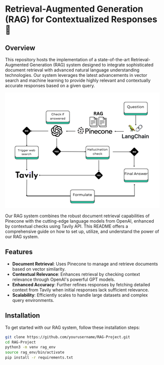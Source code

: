 # Retrieval-Augmented Generation (RAG) for Contextualized Responses 🤖

## Overview

This repository hosts the implementation of a state-of-the-art Retrieval-Augmented Generation (RAG) system designed to integrate sophisticated document retrieval with advanced natural language understanding technologies. Our system leverages the latest advancements in vector search and machine learning to provide highly relevant and contextually accurate responses based on a given query.

![RAG System Overview](./images/chain.png)

Our RAG system combines the robust document retrieval capabilities of Pinecone with the cutting-edge language models from OpenAI, enhanced by contextual checks using Tavily API. This README offers a comprehensive guide on how to set up, utilize, and understand the power of our RAG system.

## Features

- **Document Retrieval**: Uses Pinecone to manage and retrieve documents based on vector similarity.
- **Contextual Relevance**: Enhances retrieval by checking context relevance through OpenAI's powerful GPT models.
- **Enhanced Accuracy**: Further refines responses by fetching detailed context from Tavily when initial responses lack sufficient relevance.
- **Scalability**: Efficiently scales to handle large datasets and complex query environments.

## Installation

To get started with our RAG system, follow these installation steps:

```bash
git clone https://github.com/yourusername/RAG-Project.git
cd RAG-Project
python3 -m venv rag_env
source rag_env/bin/activate
pip install -r requirements.txt
